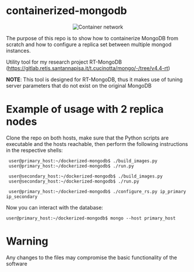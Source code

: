 # containerized-mongodb
<p align="center">
  <img src="https://github.com/deRemo/dockerized-mongodb/blob/main/sample_img.png?raw=true" alt="Container network"/>
</p>

The purpose of this repo is to show how to containerize MongoDB from scratch and
how to configure a replica set between multiple mongod instances.

Utility tool for my research project RT-MongoDB (https://gitlab.retis.santannapisa.it/t.cucinotta/mongo/-/tree/v4.4-rt)

**NOTE**: This tool is designed for RT-MongoDB, thus it makes use of tuning server parameters that do not exist on the original MongoDB

# Example of usage with 2 replica nodes
Clone the repo on both hosts, make sure that the Python scripts are executable and the hosts reachable, then perform the following instructions in the respective shells:
```
 user@primary_host:~/dockerized-mongodb$ ./build_images.py
 user@primary_host:~/dockerized-mongodb$ ./run.py
 
 user@secondary_host:~/dockerized-mongodb$ ./build_images.py
 user@secondary_host:~/dockerized-mongodb$ ./run.py
 
 user@primary_host:~/dockerized-mongodb$ ./configure_rs.py ip_primary ip_secondary
 ```
 
 Now you can interact with the database:
 ```
 user@primary_host:~/dockerized-mongodb$ mongo --host primary_host
 ```
 
 # Warning
 Any changes to the files may compromise the basic functionality of the software
